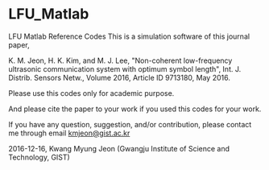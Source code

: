 # LFU_Matlab
LFU Matlab Reference Codes
This is a simulation software of this journal paper,

K. M. Jeon, H. K. Kim, and M. J. Lee, "Non-coherent low-frequency ultrasonic communication system with optimum symbol length", 
Int. J. Distrib. Sensors Netw., Volume 2016, Article ID 9713180, May 2016.

Please use this codes only for academic purpose.

And please cite the paper to your work if you used this codes for your work.

If you have any question, suggestion, and/or contribution, please contact me through email
kmjeon@gist.ac.kr


2016-12-16, Kwang Myung Jeon (Gwangju Institute of Science and Technology, GIST)

